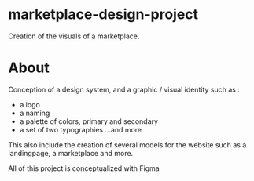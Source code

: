 # marketplace-design-project
Creation of the visuals of a marketplace.

# About
Conception of a design system, and a graphic / visual identity such as :
  - a logo
  - a naming
  - a palette of colors, primary and secondary
  - a set of two typographies
...and more

This also include the creation of several models for the website such as a landingpage, a marketplace and more.

All of this project is conceptualized with Figma
